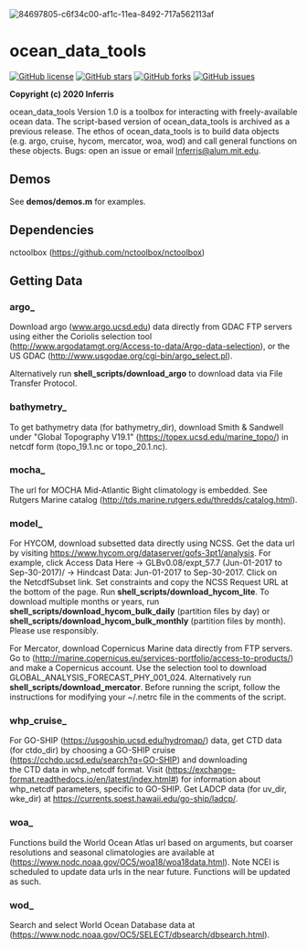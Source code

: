 ![84697805-c6f34c00-af1c-11ea-8492-717a562113af](https://user-images.githubusercontent.com/24570061/85356569-4664ba80-b4dd-11ea-9ec7-8ec26df76dcf.png)

# ocean_data_tools 

[![GitHub license](https://img.shields.io/github/license/lnferris/ocean_data_tools)](https://github.com/lnferris/ocean_data_tools/blob/master/LICENSE) [![GitHub stars](https://img.shields.io/github/stars/lnferris/ocean_data_tools)](https://github.com/lnferris/ocean_data_tools/stargazers) [![GitHub forks](https://img.shields.io/github/forks/lnferris/ocean_data_tools)](https://github.com/lnferris/ocean_data_tools/network) [![GitHub issues](https://img.shields.io/github/issues/lnferris/ocean_data_tools)](https://github.com/lnferris/ocean_data_tools/issues)

**Copyright (c) 2020 lnferris** 

ocean_data_tools Version 1.0 is a toolbox for interacting with freely-available ocean data. The script-based version of ocean_data_tools is archived as a previous release. The ethos of ocean_data_tools is to build data objects (e.g. argo, cruise, hycom, mercator, woa, wod) and call general functions on these objects. Bugs: open an issue or email lnferris@alum.mit.edu.

## Demos

See **demos/demos.m** for examples.

## Dependencies

nctoolbox (https://github.com/nctoolbox/nctoolbox)

## Getting Data

### argo_

Download argo (www.argo.ucsd.edu) data directly from GDAC FTP servers using either the Coriolis selection tool (http://www.argodatamgt.org/Access-to-data/Argo-data-selection), or the US GDAC (http://www.usgodae.org/cgi-bin/argo_select.pl).

Alternatively run **shell_scripts/download_argo** to download data via File Transfer Protocol.

### bathymetry_

To get bathymetry data (for bathymetry_dir), download Smith & Sandwell under "Global Topography V19.1" (https://topex.ucsd.edu/marine_topo/) in netcdf form (topo_19.1.nc or topo_20.1.nc).

### mocha_

The url for MOCHA Mid-Atlantic Bight climatology is embedded. See Rutgers Marine catalog (http://tds.marine.rutgers.edu/thredds/catalog.html).

### model_

For HYCOM, download subsetted data directly using NCSS. Get the data url by visiting https://www.hycom.org/dataserver/gofs-3pt1/analysis. For example, click Access Data Here -> GLBv0.08/expt_57.7 (Jun-01-2017 to Sep-30-2017)/ -> Hindcast Data: Jun-01-2017 to Sep-30-2017. Click on the NetcdfSubset link. Set constraints and copy the NCSS Request URL at the bottom of the page. Run **shell_scripts/download_hycom_lite**. To download multiple months or years, run **shell_scripts/download_hycom_bulk_daily** (partition files by day) or **shell_scripts/download_hycom_bulk_monthly** (partition files by month). Please use responsibly.

For Mercator, download Copernicus Marine data directly from FTP servers. Go to (http://marine.copernicus.eu/services-portfolio/access-to-products/) and make a Copernicus account. Use the selection tool to download GLOBAL_ANALYSIS_FORECAST_PHY_001_024. Alternatively run **shell_scripts/download_mercator**. Before running the script, follow the instructions for modifying your ~/.netrc file in the comments of the script.

### whp_cruise_

For GO-SHIP (https://usgoship.ucsd.edu/hydromap/) data, get CTD data (for ctdo_dir) by choosing a GO-SHIP cruise (https://cchdo.ucsd.edu/search?q=GO-SHIP) and downloading the CTD data in whp_netcdf format. 
Visit (https://exchange-format.readthedocs.io/en/latest/index.html#) for information about whp_netcdf parameters, specific to GO-SHIP. Get LADCP data (for uv_dir, wke_dir) at https://currents.soest.hawaii.edu/go-ship/ladcp/.

### woa_

Functions build the World Ocean Atlas url based on arguments, but coarser resolutions and seasonal climatologies are available at (https://www.nodc.noaa.gov/OC5/woa18/woa18data.html). Note NCEI is scheduled to update data urls in the near future. Functions will be updated as such.

### wod_

Search and select World Ocean Database data at (https://www.nodc.noaa.gov/OC5/SELECT/dbsearch/dbsearch.html).
